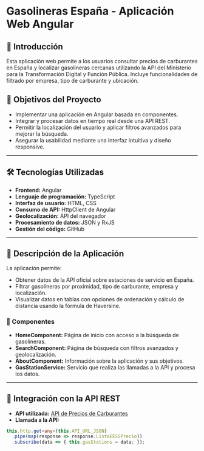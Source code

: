 # Gasolineras España - Aplicación Web Angular

## 📖 Introducción
Esta aplicación web permite a los usuarios consultar precios de carburantes en España y localizar gasolineras cercanas utilizando la API del Ministerio para la Transformación Digital y Función Pública. Incluye funcionalidades de filtrado por empresa, tipo de carburante y ubicación.

## 🎯 Objetivos del Proyecto
- Implementar una aplicación en Angular basada en componentes.  
- Integrar y procesar datos en tiempo real desde una API REST.  
- Permitir la localización del usuario y aplicar filtros avanzados para mejorar la búsqueda.  
- Asegurar la usabilidad mediante una interfaz intuitiva y diseño responsive.  

---

## 🛠️ Tecnologías Utilizadas
- **Frontend:** Angular  
- **Lenguaje de programación:** TypeScript  
- **Interfaz de usuario:** HTML, CSS  
- **Consumo de API:** HttpClient de Angular  
- **Geolocalización:** API del navegador  
- **Procesamiento de datos:** JSON y RxJS  
- **Gestión del código:** GitHub  

---

## 🚀 Descripción de la Aplicación
La aplicación permite:  
- Obtener datos de la API oficial sobre estaciones de servicio en España.  
- Filtrar gasolineras por proximidad, tipo de carburante, empresa y localización.  
- Visualizar datos en tablas con opciones de ordenación y cálculo de distancia usando la fórmula de Haversine.

### 🧩 Componentes
- **HomeComponent:** Página de inicio con acceso a la búsqueda de gasolineras.  
- **SearchComponent:** Página de búsqueda con filtros avanzados y geolocalización.  
- **AboutComponent:** Información sobre la aplicación y sus objetivos.  
- **GasStationService:** Servicio que realiza las llamadas a la API y procesa los datos.  

---

## 🔗 Integración con la API REST
- **API utilizada:** [API de Precios de Carburantes](https://sedeaplicaciones.minetur.gob.es/ServiciosRESTCarburantes/PreciosCarburantes/EstacionesTerrestres/)  
- **Llamada a la API:**
```typescript
this.http.get<any>(this.API_URL_JSON)
  .pipe(map(response => response.ListaEESSPrecio))
  .subscribe(data => { this.gasStations = data; });
